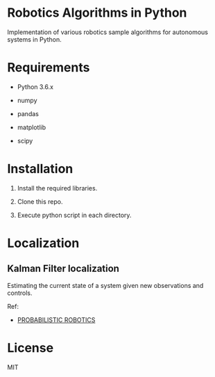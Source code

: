 
# Robotics Algorithms in Python

Implementation of various robotics sample algorithms for autonomous systems in Python.


# Requirements

- Python 3.6.x

- numpy

- pandas

- matplotlib

- scipy


# Installation

1. Install the required libraries.

2. Clone this repo.

3. Execute python script in each directory.


# Localization

## Kalman Filter localization

Estimating the current state of a system given new observations and controls. 

Ref:

- [PROBABILISTIC ROBOTICS](http://www.probabilistic-robotics.org/)


 
# License 

MIT










